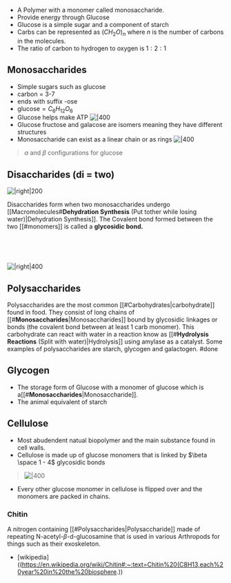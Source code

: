 
- A Polymer with a monomer called monosaccharide.
- Provide energy through Glucose
- Glucose is a simple sugar and a component of starch
- Carbs can be represented as $(CH_{2}O)_{n}$ where $n$ is the number of carbons in the molecules.  
- The ratio  of carbon to hydrogen to oxygen is $1:2:1$

## **Monosaccharides**
-  Simple sugars such as glucose
- carbon = 3-7
- ends with suffix -ose 
- $\text{glucose}=C_{6}H_{12}O_{6}$
- Glucose helps  make ATP
![|400](https://i.imgur.com/tIXLomJ.png)
- Glucose fructose and galacose are isomers meaning they have different structures 
-  Monosaccharide can exist as a linear chain or as rings
![|400](https://i.imgur.com/wSKSWin.png)
> $\alpha \text{ and } \beta$ configurations for glucose


## Disaccharides (di = two)

![|right|200](https://i.imgur.com/pYQ8fJo.png)

Disaccharides form when two monosaccharides undergo [[Macromolecules#**Dehydration Synthesis** (Put tother while losing water)|Dehydration Synthesis]]. The Covalent bond formed between the two [[#monomers]] is called a **glycosidic bond.** 



&emsp;

&emsp;


![|right|400](https://i.imgur.com/KO7GCDY.png)
## Polysaccharides 
Polysaccharides are the most common [[#Carbohydrates|carbohydrate]] found in food. They consist of long chains of [[#**Monosaccharides**|Monosaccharides]] bound by glycosidic linkages or bonds (the covalent bond between at least 1 carb monomer). This carbohydrate can react with water in a reaction know as [[#**Hydrolysis Reactions** (Split with water)|Hydrolysis]] using amylase as a catalyst. Some examples of polysaccharides are starch, glycogen and galactogen. #done



## Glycogen 
- The storage form of Glucose with a monomer of glucose which is a[[#**Monosaccharides**|Monosaccharide]].
- The animal equivalent of starch 

##  Cellulose  
- Most abudendent natual biopolymer and the main substance found in cell walls.
- Cellulose is made up of glucose monomers that is linked by $\beta \space 1 - 4$ glycosidic bonds

> ![|400](https://i.imgur.com/3SH0Tkg.png)

- Every other glucose monomer in cellulose is flipped over and the monomers are packed  in chains.

### Chitin 
A nitrogen containing [[#Polysaccharides|Polysaccharide]] made of repeating $\text{N}\text{-acetyl-}\beta \text{-d-}\text{glucosamine}$ that is used in various Arthropods for things such as their exoskeleton.
- [wikipedia]((https://en.wikipedia.org/wiki/Chitin#:~:text=Chitin%20(C8H13,each%20year%20in%20the%20biosphere.))

